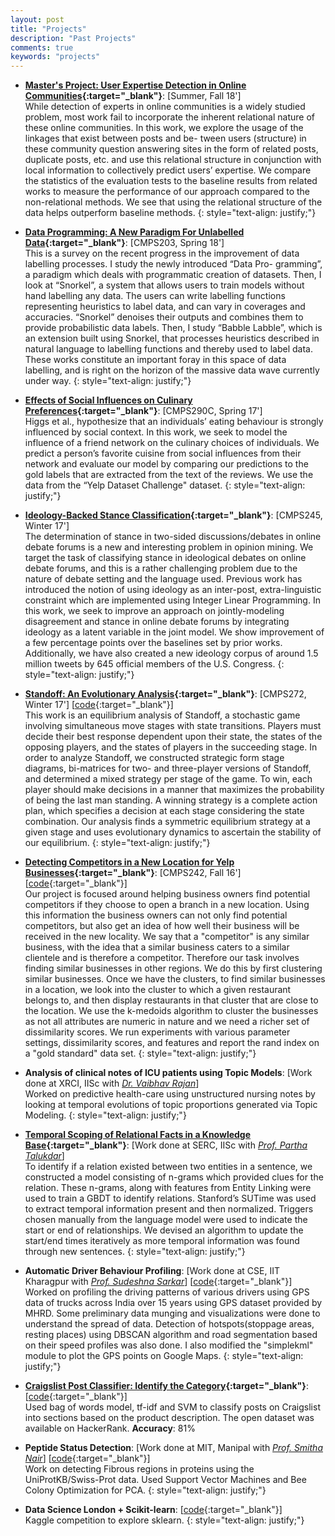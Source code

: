 ```yaml
---
layout: post
title: "Projects"
description: "Past Projects"
comments: true
keywords: "projects"
---
```



- **[Master's Project: User Expertise Detection in Online Communities](/files/MS.pdf){:target="_blank"}**: [Summer, Fall 18'] <br>
While detection of experts in online communities is a widely studied problem, most work fail to incorporate the inherent relational nature of these online communities. In this work, we explore the usage of the linkages that exist between posts and be- tween users (structure) in these community question answering sites in the form of related posts, duplicate posts, etc. and use this relational structure in conjunction with local information to collectively predict users’ expertise. We compare the statistics of the evaluation tests to the baseline results from related works to measure the performance of our approach compared to the non-relational methods. We see that using the relational structure of the data helps outperform baseline methods.
{: style="text-align: justify;"} 

- **[Data Programming: A New Paradigm For Unlabelled Data](/files/203-final-report.pdf){:target="_blank"}**: [CMPS203, Spring 18'] <br>
This is a survey on the recent progress in the improvement of data labelling processes. I study the newly introduced “Data Pro- gramming”, a paradigm which deals with programmatic creation of datasets. Then, I look at “Snorkel”, a system that allows users to train models without hand labelling any data. The users can write labelling functions representing heuristics to label data, and can vary in coverages and accuracies. “Snorkel” denoises their outputs and combines them to provide probabilistic data labels. Then, I study “Babble Labble”, which is an extension built using Snorkel, that processes heuristics described in natural language to labelling functions and thereby used to label data. These works constitute an important foray in this space of data labelling, and is right on the horizon of the massive data wave currently under way.
{: style="text-align: justify;"} 

-	**[Effects of Social Influences on Culinary Preferences](/files/cmps-290-spring.pdf){:target="_blank"}**: [CMPS290C, Spring 17'] <br>
Higgs et al., hypothesize that an individuals’ eating behaviour is strongly influenced by social context. In this work, we seek to model the influence of a friend network on the culinary choices of individuals. We predict a person’s favorite cuisine from social influences from their network and evaluate our model by comparing our predictions to the gold labels that are extracted from the text of the reviews. We use the data from the “Yelp Dataset Challenge" dataset.
{: style="text-align: justify;"} 

-	**[Ideology-Backed Stance Classification](/files/cmps-245-winter.pdf){:target="_blank"}**: [CMPS245, Winter 17'] <br>
The determination of stance in two-sided discussions/debates in online debate forums is a new and interesting problem in opinion mining. We target the task of classifying stance in ideological debates on online debate forums,
and this is a rather challenging problem due to the nature of debate setting and the language used. Previous work has introduced the notion of using ideology as an inter-post, extra-linguistic constraint which are implemented using Integer Linear Programming. In this work, we seek to improve an approach on jointly-modeling disagreement and stance in online debate forums by integrating ideology as a latent variable in the joint model. We show improvement of a few percentage points over the baselines set by prior works. Additionally, we have also created a new ideology corpus of around 1.5 million tweets by 645 official members of the U.S. Congress.
{: style="text-align: justify;"} 

-	**[Standoff: An Evolutionary Analysis](/files/standoff-evolutionary-analysis.pdf){:target="_blank"}**: [CMPS272, Winter 17'] [[code](https://bitbucket.org/dhawaljoh/standoff-gametheory-272){:target="_blank"}]<br>
This work is an equilibrium analysis of Standoff, a stochastic game involving simultaneous move stages with state transitions. Players must decide their best response dependent upon their state, the states of the opposing players, and the states of players in the succeeding stage. In order to analyze Standoff, we constructed strategic form stage diagrams, bi-matrices for two- and three-player versions of Standoff, and determined a mixed strategy per stage of the game. To win, each player should make decisions in a manner that maximizes the probability of being the last man standing. A winning strategy is a complete action plan, which specifies a decision at each stage considering the state combination. Our analysis finds a symmetric equilibrium strategy at a given stage and uses evolutionary dynamics to ascertain the stability of our equilibrium.
{: style="text-align: justify;"} 

-	**[Detecting Competitors in a New Location for Yelp Businesses](/files/242-final-report.pdf){:target="_blank"}**: [CMPS242, Fall 16'] [[code](https://github.com/eriq-augustine/242-2016){:target="_blank"}] <br>
Our project is focused around helping business owners find potential competitors if they choose to open a branch in a new location. Using this information the business owners can not only find potential competitors, but also get an idea of how well their business will be received in the new locality. We say that a "competitor" is any similar business, with the idea that a similar business caters to a similar clientele and is therefore a competitor. Therefore our task involves finding similar businesses in other regions. We do this by first clustering similar businesses. Once we have the clusters, to find similar businesses in a location, we look into the cluster to which a given restaurant belongs to, and then display restaurants in that cluster that are close to the location. We use the k-medoids algorithm to cluster the businesses as not all attributes are numeric in nature and we need a richer set of dissimilarity scores. We run experiments with various parameter settings, dissimilarity scores, and features and report the rand index on a "gold standard" data set.
{: style="text-align: justify;"} 

-	**Analysis of clinical notes of ICU patients using Topic Models**: [Work done at XRCI, IISc with <em><a class="tosu" href="https://sites.google.com/site/vaibhavrajan/" target="_blank">Dr. Vaibhav Rajan</a></em>] <br>
Worked on predictive health-care using unstructured nursing notes by looking at temporal evolutions of topic proportions generated via Topic Modeling.
{: style="text-align: justify;"} 

-	**[Temporal Scoping of Relational Facts in a Knowledge Base](/files/openday2015.pdf){:target="_blank"}**: [Work done at SERC, IISc with <em><a class="tosu" href="http://www.talukdar.net/" target="_blank">Prof. Partha Talukdar</a></em>] <br>
To identify if a relation existed between two entities in a sentence, we constructed a model consisting of n-grams which provided clues for the relation. These n-grams, along with features from Entity Linking were used to train a GBDT to identify relations. Stanford’s SUTime was used to extract temporal information present and then normalized. Triggers chosen manually from the language model were used to indicate the start or end of relationships. We devised an algorithm to update the start/end times iteratively as more temporal information was found through new sentences.
{: style="text-align: justify;"} 

-	**Automatic Driver Behaviour Profiling**: [Work done at CSE, IIT Kharagpur with <em><a class="tosu" href="http://www.facweb.iitkgp.ernet.in/~sudeshna/" target="_blank">Prof. Sudeshna Sarkar</a></em>] [[code](https://github.com/dhawaljoh/IIT-Kharagpur){:target="_blank"}] <br>
Worked on profiling the driving patterns of various drivers using GPS data of trucks across India over 15 years using GPS dataset provided by MHRD. Some preliminary data munging and visualizations were done to understand the spread of data. Detection of hotspots(stoppage areas, resting places) using DBSCAN algorithm and road segmentation based on their speed profiles was also done. I also modified the "simplekml" module to plot the GPS points on Google Maps.
{: style="text-align: justify;"} 

-	**[Craigslist Post Classifier: Identify the Category](http://ltrc.iiit.ac.in/icon2015/icon2015_proceedings/PDF/04_rp.pdf){:target="_blank"}**: [[code](https://github.com/dhawaljoh/craigslist_category_classification){:target="_blank"}] <br>
Used bag of words model, tf-idf and SVM to classify posts on Craigslist into sections based on the product description. The open dataset was available on HackerRank. **Accuracy**: 81%

-	**Peptide Status Detection**: [Work done at MIT, Manipal with <em><a class="tosu" href="https://www.linkedin.com/in/smitha-nair-2073324a/?ppe=1" target="_blank">Prof. Smitha Nair</a></em>] [[code](https://github.com/dhawaljoh/PeptideStatusDetection){:target="_blank"}] <br>
Work on detecting Fibrous regions in proteins using the UniProtKB/Swiss-Prot data. Used Support Vector Machines and Bee Colony Optimization for PCA.
{: style="text-align: justify;"} 

-	**Data Science London + Scikit-learn**: [[code](https://github.com/dhawaljoh/kaggle--data-science-london){:target="_blank"}] <br>
Kaggle competition to explore sklearn.
{: style="text-align: justify;"} 